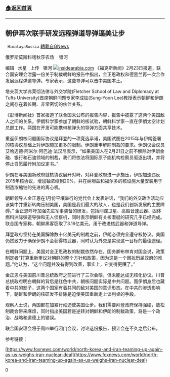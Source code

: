 ###  [:house:返回首頁](https://github.com/ourhimalayas/txt)
---

## 朝伊再次联手研发远程弹道导弹逼美让步
` HimalayaRussia` [轉載自GNews](https://gnews.org/zh-hans/929972/)

俄罗斯莫斯科喀秋莎农场    银河

编辑   水星   上传   银河
![]()![](https://gnews.org/wp-content/uploads/2021/02/Snipaste_2021-02-24_07-20-18.jpg)[insidearabia.com](https://insidearabia.com/iran-and-north-koreas-anti-american-alliance/)
《福克斯新闻》2月23日报道，联合国安理会泄露一份关于制裁朝鲜的报告中指出，金正恩政权和德黑兰再一次合作发展远程弹道导弹。专家表示，这些导弹可以击中美国本土。

塔夫茨大学弗莱彻法律与外交学院(Fletcher School of Law and Diplomacy at Tufts University)首席朝鲜问题专家李成铉(Sung-Yoon Lee)教授表示朝鲜和伊朗之间存在着长期、非常密切的伙伴关系。

《彭博新闻社》首家报道了联合国未公布的报告内容，报告中披露了这两个美国敌人之间的关系。伊朗科学家参加了朝鲜的核试验，朝鲜科学家一直在伊朗太空计划总部工作。两国在开发可能携带核弹头的导弹方面共享技术。

重返伊朗核问题国际协议是拜登的一项竞选承诺，美国试图在2015年与伊朗签署的核协议基础上对伊朗施加更多的限制。伊朗重申解除制裁的要求。伊朗议会议员艾哈迈德·阿米尔·阿巴迪·法汉尼表示，“如果美国人在2月21日之前不解除对伊朗金融、银行和石油领域的制裁，我们将依法将国际原子能机构检察员驱逐出境，并将停止自愿履行附加议定书。”

伊朗在与美国新政府就核协议展开对峙，对拜登政府进一步施压，伊朗加速违反2015年核协议，增加铀浓缩到20%，并在纳坦兹和福尔多的核设施大量安装用于制造浓缩铀的先进的离心机。

朝鲜领导人金正恩在1月份平壤举行的党代会上发表讲话，“我们的外交政治活动应该集中并重新转向压制美国，美国是我们最大的敌人，也是我们创新发展的主要障碍。” 金正恩呼吁加强先进军事装备的研发，包括间谍卫星、高超音速武器、固体燃料洲际弹道导弹和无人侦察机，同时表示朝鲜有关核潜艇的研究几乎已经完成。联合国专家称，朝鲜黑客窃取了3.16亿美元，用于改进核武器和弹道导弹。

拜登政府坚持在美国解除数十亿美元的制裁之前，伊朗必须完全遵守核协议。美国仍然致力于确保伊朗不会获得核武器，同时认为外交是实现这一目标的最佳途径。

在朝鲜问题上，美国对金正恩政权的制裁依然存在。国务卿布林肯对国会说，政策制定者“打算重新审议对朝鲜的整个方针和政策，因为这是一个困扰历届政府的难题。”他认为，“这个问题并没有得到改善，事实上，它变得更糟了。”

金正恩与美国前川普总统政府之前进行了三次会晤，但未能达成无核化协议。川普总统政府明白朝鲜的背后是红色中共，朝核问题实际是中共问题。而伊朗身后也藏着中共的影子，这两个国家有着共同的敌对美国的意识形态。在中共的渗透影响下，朝鲜和伊朗的核研发不排除是迫使美国重新走上谈判桌的手段。

观察人士说，两国都在加紧行动迫使美国让步。我们需要拜登政府保持强硬，放松制裁会带来麻烦，同时指出美国若是逆转对朝鲜和伊朗的制裁政策，将是一个政治、战略和道德上的错误。

联合国安理会将于周四举行闭门会议，讨论这份报告，预计会在不久之后公布。

参考链接：

[https://www.foxnews.com/world/north-korea-and-iran-teaming-up-again-as-us-weighs-iran-nuclear-deal](https://www.foxnews.com/world/north-korea-and-iran-teaming-up-again-as-us-weighs-iran-nuclear-deal)

0
